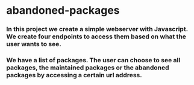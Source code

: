 # abandoned-packages

### In this project we create a simple webserver with Javascript. We create four endpoints to access them based on what the user wants to see.

### We have a list of packages. The user can choose to see all packages, the maintained packages or the abandoned packages by accessing a certain url address.